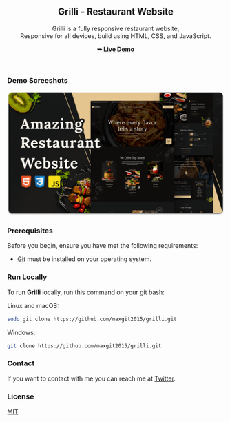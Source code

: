 <div align="center">
  <br />

  <h2 align="center">Grilli - Restaurant Website</h2>

  Grilli is a fully responsive restaurant website, <br />Responsive for all devices, build using HTML, CSS, and JavaScript.

  <a href="https://maxgit2015.github.io/grilli/"><strong>➥ Live Demo</strong></a>

</div>

<br />

### Demo Screeshots

![Grilli Desktop Demo](./readme-images/desktop.png "Desktop Demo")

### Prerequisites

Before you begin, ensure you have met the following requirements:

* [Git](https://git-scm.com/downloads "Download Git") must be installed on your operating system.

### Run Locally

To run **Grilli** locally, run this command on your git bash:

Linux and macOS:

```bash
sudo git clone https://github.com/maxgit2015/grilli.git
```

Windows:

```bash
git clone https://github.com/maxgit2015/grilli.git
```

### Contact

If you want to contact with me you can reach me at [Twitter](https://www.twitter.com/).

### License

[MIT](https://choosealicense.com/licenses/mit/)
